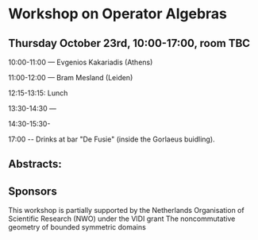  <script src="https://cdn.mathjax.org/mathjax/latest/MathJax.js?config=TeX-AMS-MML_HTMLorMML" type="text/javascript"></script> <script type="text/x-mathjax-config"> MathJax.Hub.Config({ tex2jax: { skipTags: ['script', 'noscript', 'style', 'textarea', 'pre'], inlineMath: [['$','$']] } }); </script>

# Workshop on Operator Algebras

## Thursday October 23rd, 10:00-17:00, room TBC

10:00-11:00 — Evgenios Kakariadis (Athens)

11:00-12:00 — Bram Mesland (Leiden)


12:15-13:15: Lunch

13:30-14:30 — 

14:30-15:30-



17:00 -- Drinks at bar "De Fusie" (inside the Gorlaeus buidling).

## Abstracts:



## Sponsors

This workshop is partially supported by the Netherlands Organisation of Scientific Research (NWO) under the VIDI grant The noncommutative geometry of bounded symmetric domains

